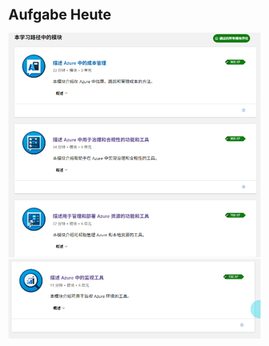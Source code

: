 # Aufgabe Heute

![Aufgabe](/AA_Image/Screenshot%202025-10-15%20191958.png)
![Aufgabe](/AA_Image/Screenshot%202025-10-15%20192017.png)
